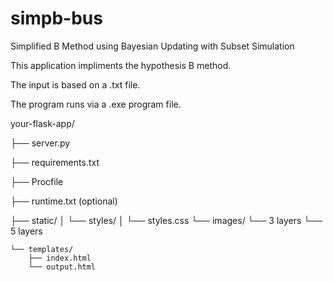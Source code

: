 # simpb-bus
Simplified B Method using Bayesian Updating with Subset Simulation 

This application impliments the hypothesis B method.

The input is based on a .txt file. 

The program runs via a .exe program file.

your-flask-app/


├── server.py

├── requirements.txt

├── Procfile

├── runtime.txt (optional)

├── static/
    │   └── styles/
    │       └── styles.css
        └── images/
            └── 3 layers
            └── 5 layers

    └── templates/
        ├── index.html
        └── output.html
